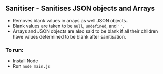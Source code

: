 ## Sanitiser - Sanitises JSON objects and Arrays

- Removes blank values in arrays as well JSON objects..
- Blank values are taken to be `null`, `undefined`, and `''`.
- Arrays and JSON objects are also said to be blank if all their children have values determined to be blank after sanitisation.

### To run:

- Install Node
- Run `node main.js`